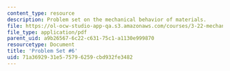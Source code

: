 ```yaml
---
content_type: resource
description: Problem set on the mechanical behavior of materials.
file: https://ol-ocw-studio-app-qa.s3.amazonaws.com/courses/3-22-mechanical-behavior-of-materials-spring-2008/71a3692931e575796259cbd932fe3482_ps6.pdf
file_type: application/pdf
parent_uid: a9b26567-6c22-c631-75c1-a1130e999870
resourcetype: Document
title: 'Problem Set #6'
uid: 71a36929-31e5-7579-6259-cbd932fe3482
---
```

